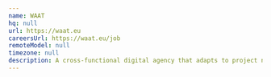 ```yaml
---
name: WAAT
hq: null
url: https://waat.eu
careersUrl: https://waat.eu/job
remoteModel: null
timezone: null
description: A cross-functional digital agency that adapts to project needs.
---
```


